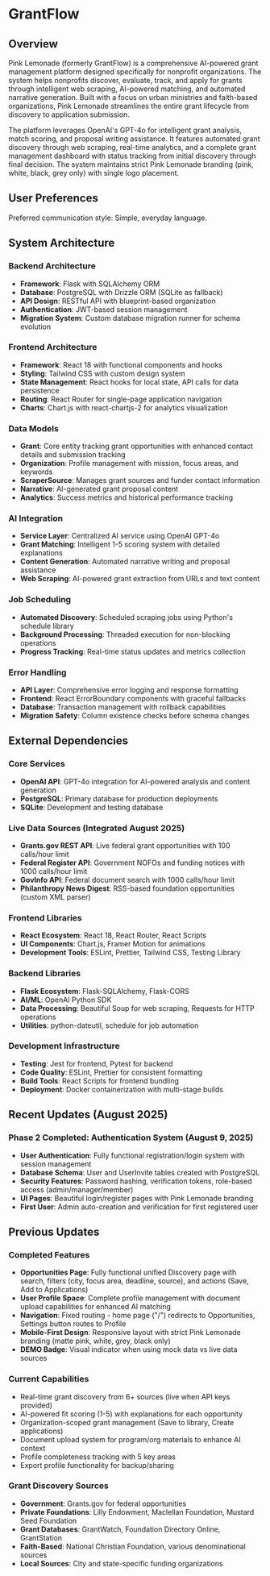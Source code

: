 # GrantFlow

## Overview

Pink Lemonade (formerly GrantFlow) is a comprehensive AI-powered grant management platform designed specifically for nonprofit organizations. The system helps nonprofits discover, evaluate, track, and apply for grants through intelligent web scraping, AI-powered matching, and automated narrative generation. Built with a focus on urban ministries and faith-based organizations, Pink Lemonade streamlines the entire grant lifecycle from discovery to application submission.

The platform leverages OpenAI's GPT-4o for intelligent grant analysis, match scoring, and proposal writing assistance. It features automated grant discovery through web scraping, real-time analytics, and a complete grant management dashboard with status tracking from initial discovery through final decision. The system maintains strict Pink Lemonade branding (pink, white, black, grey only) with single logo placement.

## User Preferences

Preferred communication style: Simple, everyday language.

## System Architecture

### Backend Architecture
- **Framework**: Flask with SQLAlchemy ORM
- **Database**: PostgreSQL with Drizzle ORM (SQLite as fallback)
- **API Design**: RESTful API with blueprint-based organization
- **Authentication**: JWT-based session management
- **Migration System**: Custom database migration runner for schema evolution

### Frontend Architecture
- **Framework**: React 18 with functional components and hooks
- **Styling**: Tailwind CSS with custom design system
- **State Management**: React hooks for local state, API calls for data persistence
- **Routing**: React Router for single-page application navigation
- **Charts**: Chart.js with react-chartjs-2 for analytics visualization

### Data Models
- **Grant**: Core entity tracking grant opportunities with enhanced contact details and submission tracking
- **Organization**: Profile management with mission, focus areas, and keywords
- **ScraperSource**: Manages grant sources and funder contact information
- **Narrative**: AI-generated grant proposal content
- **Analytics**: Success metrics and historical performance tracking

### AI Integration
- **Service Layer**: Centralized AI service using OpenAI GPT-4o
- **Grant Matching**: Intelligent 1-5 scoring system with detailed explanations
- **Content Generation**: Automated narrative writing and proposal assistance
- **Web Scraping**: AI-powered grant extraction from URLs and text content

### Job Scheduling
- **Automated Discovery**: Scheduled scraping jobs using Python's schedule library
- **Background Processing**: Threaded execution for non-blocking operations
- **Progress Tracking**: Real-time status updates and metrics collection

### Error Handling
- **API Layer**: Comprehensive error logging and response formatting
- **Frontend**: React ErrorBoundary components with graceful fallbacks
- **Database**: Transaction management with rollback capabilities
- **Migration Safety**: Column existence checks before schema changes

## External Dependencies

### Core Services
- **OpenAI API**: GPT-4o integration for AI-powered analysis and content generation
- **PostgreSQL**: Primary database for production deployments
- **SQLite**: Development and testing database

### Live Data Sources (Integrated August 2025)
- **Grants.gov REST API**: Live federal grant opportunities with 100 calls/hour limit
- **Federal Register API**: Government NOFOs and funding notices with 1000 calls/hour limit
- **GovInfo API**: Federal document search with 1000 calls/hour limit
- **Philanthropy News Digest**: RSS-based foundation opportunities (custom XML parser)

### Frontend Libraries
- **React Ecosystem**: React 18, React Router, React Scripts
- **UI Components**: Chart.js, Framer Motion for animations
- **Development Tools**: ESLint, Prettier, Tailwind CSS, Testing Library

### Backend Libraries
- **Flask Ecosystem**: Flask-SQLAlchemy, Flask-CORS
- **AI/ML**: OpenAI Python SDK
- **Data Processing**: Beautiful Soup for web scraping, Requests for HTTP operations
- **Utilities**: python-dateutil, schedule for job automation

### Development Infrastructure
- **Testing**: Jest for frontend, Pytest for backend
- **Code Quality**: ESLint, Prettier for consistent formatting
- **Build Tools**: React Scripts for frontend bundling
- **Deployment**: Docker containerization with multi-stage builds

## Recent Updates (August 2025)

### Phase 2 Completed: Authentication System (August 9, 2025)
- **User Authentication**: Fully functional registration/login system with session management
- **Database Schema**: User and UserInvite tables created with PostgreSQL
- **Security Features**: Password hashing, verification tokens, role-based access (admin/manager/member)
- **UI Pages**: Beautiful login/register pages with Pink Lemonade branding
- **First User**: Admin auto-creation and verification for first registered user

## Previous Updates

### Completed Features
- **Opportunities Page**: Fully functional unified Discovery page with search, filters (city, focus area, deadline, source), and actions (Save, Add to Applications)
- **User Profile Space**: Complete profile management with document upload capabilities for enhanced AI matching
- **Navigation**: Fixed routing - home page ("/") redirects to Opportunities, Settings button routes to Profile
- **Mobile-First Design**: Responsive layout with strict Pink Lemonade branding (matte pink, white, grey, black only)
- **DEMO Badge**: Visual indicator when using mock data vs live data sources

### Current Capabilities
- Real-time grant discovery from 6+ sources (live when API keys provided)
- AI-powered fit scoring (1-5) with explanations for each opportunity
- Organization-scoped grant management (Save to library, Create applications)
- Document upload system for program/org materials to enhance AI context
- Profile completeness tracking with 5 key areas
- Export profile functionality for backup/sharing

### Grant Discovery Sources
- **Government**: Grants.gov for federal opportunities
- **Private Foundations**: Lilly Endowment, Maclellan Foundation, Mustard Seed Foundation
- **Grant Databases**: GrantWatch, Foundation Directory Online, GrantStation
- **Faith-Based**: National Christian Foundation, various denominational sources
- **Local Sources**: City and state-specific funding organizations